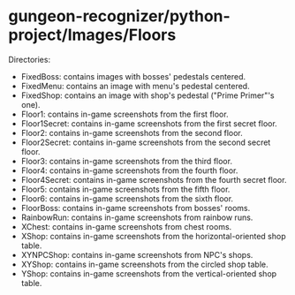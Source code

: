 # gungeon-recognizer/python-project/Images/Floors

Directories:
- FixedBoss: contains images with bosses' pedestals centered.
- FixedMenu: contains an image with menu's pedestal centered.
- FixedShop: contains an image with shop's pedestal ("Prime Primer"'s one).
- Floor1: contains in-game screenshots from the first floor.
- Floor1Secret: contains in-game screenshots from the first secret floor.
- Floor2: contains in-game screenshots from the second floor.
- Floor2Secret: contains in-game screenshots from the second secret floor.
- Floor3: contains in-game screenshots from the third floor.
- Floor4: contains in-game screenshots from the fourth floor.
- Floor4Secret: contains in-game screenshots from the fourth secret floor.
- Floor5: contains in-game screenshots from the fifth floor.
- Floor6: contains in-game screenshots from the sixth floor.
- FloorBoss: contains in-game screenshots from bosses' rooms.
- RainbowRun: contains in-game screenshots from rainbow runs.
- XChest: contains in-game screenshots from chest rooms.
- XShop: contains in-game screenshots from the horizontal-oriented shop table.
- XYNPCShop: contains in-game screenshots from NPC's shops.
- XYShop: contains in-game screenshots from the circled shop table.
- YShop: contains in-game screenshots from the vertical-oriented shop table.